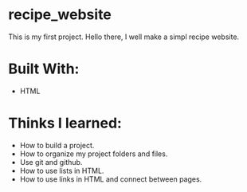 # recipe_website
This is my first project.
Hello there, I well make a simpl recipe website.

# Built With:

- HTML


# Thinks I learned:

- How to build a project.
- How to organize my project folders and files.
- Use git and github.
- How to use lists in HTML.
- How to use links in HTML and connect between pages.
